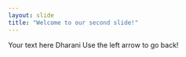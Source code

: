 ```yaml
---
layout: slide
title: "Welcome to our second slide!"
---
```

Your text here Dharani
Use the left arrow to go back!
